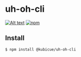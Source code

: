 # uh-oh-cli
[![Alt text](https://img.shields.io/github/license/kubicue/uh-oh-cli.svg)](https://github.com/kubicue/uh-oh-cli/blob/master/LICENSE)
[![npm](https://img.shields.io/npm/v/@kubicue/uh-oh-cli.svg)](https://github.com/kubicue/uh-oh-cli)

## Install

```
$ npm install @kubicue/uh-oh-cli
```
